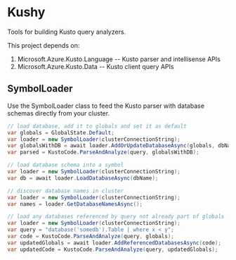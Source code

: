 # Kushy
Tools for building Kusto query analyzers.

This project depends on:
1. Microsoft.Azure.Kusto.Language      -- Kusto parser and intellisense APIs
2. Microsoft.Azure.Kusto.Data          -- Kusto client query APIs

## SymbolLoader
Use the SymbolLoader class to feed the Kusto parser with database schemas directly from your cluster.


```csharp
// load database, add it to globals and set it as default
var globals = GlobalState.Default;
var loader = new SymbolLoader(clusterConnectionString);
var globalsWithDB = await loader.AddOrUpdateDatabaseAsync(globals, dbName, asDefault: true);
var parsed = KustoCode.ParseAndAnalyze(query, globalsWithDB);
```

```csharp
// load database schema into a symbol
var loader = new SymbolLoader(clusterConnectionString);
var db = await loader.LoadDatabaseAsync(dbName);
```

```csharp
// discover database names in cluster
var loader = new SymbolLoader(clusterConnectionString);
var names = loader.GetDatabaseNamesAsync();
```

```csharp
// load any databases referenced by query not already part of globals
var loader = new SymbolLoader(clusterConnectionString);
var query = "database('somedb').Table | where x < y";
var code = KustoCode.ParseAndAnalyze(query, globals);
var updatedGlobals = await loader.AddReferencedDatabasesAsync(code);
var updatedCode = KustoCode.ParseAndAnalyze(query, updatedGlobals);
```
